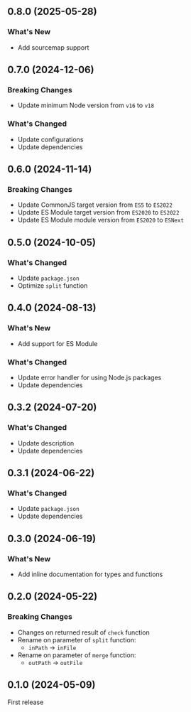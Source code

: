 ## 0.8.0 (2025-05-28)

### What's New

- Add sourcemap support

## 0.7.0 (2024-12-06)

### Breaking Changes

- Update minimum Node version from `v16` to `v18`

### What's Changed

- Update configurations
- Update dependencies

## 0.6.0 (2024-11-14)

### Breaking Changes

- Update CommonJS target version from `ES5` to `ES2022`
- Update ES Module target version from `ES2020` to `ES2022`
- Update ES Module module version from `ES2020` to `ESNext`

## 0.5.0 (2024-10-05)

### What's Changed

- Update `package.json`
- Optimize `split` function

## 0.4.0 (2024-08-13)

### What's New

- Add support for ES Module

### What's Changed

- Update error handler for using Node.js packages
- Update dependencies

## 0.3.2 (2024-07-20)

### What's Changed

- Update description
- Update dependencies

## 0.3.1 (2024-06-22)

### What's Changed

- Update `package.json`
- Update dependencies

## 0.3.0 (2024-06-19)

### What's New

- Add inline documentation for types and functions

## 0.2.0 (2024-05-22)

### Breaking Changes

- Changes on returned result of `check` function
- Rename on parameter of `split` function:
    - `inPath` -> `inFile`
- Rename on parameter of `merge` function:
    - `outPath` -> `outFile`

## 0.1.0 (2024-05-09)

First release
